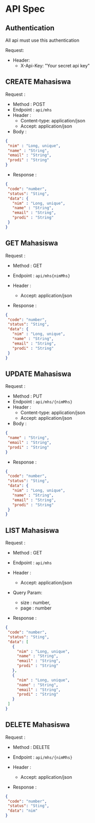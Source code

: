 # API Spec

## Authentication
All api must use this authentication

Request:
- Header: 
  - X-Api-Key: "Your secret api key"

## CREATE Mahasiswa
Request :
- Method : POST
- Endpoint : `api/mhs`
- Header :
  - Content-type: application/json
  - Accept: application/json
- Body :

 ```json
{
  "nim" : "Long, unique",
  "name" : "String",
  "email" : "String",
  "prodi" : "String"
}
```

- Response :

 ```json
{
  "code": "number",
  "status": "Sting",
  "data": {
    "nim" : "Long, unique",
    "name" : "String",
    "email" : "String",
    "prodi" : "String"
  }
}
```

## GET Mahasiswa
Request :
- Method : GET
- Endpoint : `api/mhs{nimMhs}`
- Header :
    - Accept: application/json

- Response :
 ```json
{
  "code": "number",
  "status": "Sting",
  "data": {
    "nim" : "Long, unique",
    "name" : "String",
    "email" : "String",
    "prodi" : "String"
  }
}
```

## UPDATE Mahasiswa
Request :
- Method : PUT
- Endpoint : `api/mhs/{nimMhs}`
- Header :
    - Content-type: application/json
    - Accept: application/json
- Body :

 ```json
{
  "name" : "String",
  "email" : "String",
  "prodi" : "String"
}
```

- Response :
 ```json
{
  "code": "number",
  "status": "Sting",
  "data": {
    "nim" : "Long, unique",
    "name" : "String",
    "email" : "String",
    "prodi" : "String"
  }
}
```

## LIST Mahasiswa
Request :
- Method : GET
- Endpoint : `api/mhs`
- Header :
    - Accept: application/json
- Query Param:
  - size : number,
  - page : number

- Response :

 ```json
{
  "code": "number",
  "status": "Sting",
  "data": [
    {
      "nim" : "Long, unique",
      "name" : "String",
      "email" : "String",
      "prodi" : "String"
    },
    {
      "nim" : "Long, unique",
      "name" : "String",
      "email" : "String",
      "prodi" : "String"
    }
  ]
}
```


## DELETE Mahasiswa
Request :
- Method : DELETE
- Endpoint : `api/mhs/{nimMhs}`
- Header :
    - Accept: application/json


- Response :

 ```json
{
  "code": "number",
  "status": "Sting",
  "data": "nim"
}
```

